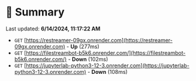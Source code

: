 # 📖 Summary
Last updated: **6/14/2024, 11:17:22 AM**

- `GET` [https://restreamer-09gx.onrender.com](https://restreamer-09gx.onrender.com) - **Up** (277ms)
- `GET` [https://filestreambot-b5k6.onrender.com/](https://filestreambot-b5k6.onrender.com/) - **Down** (102ms)
- `GET` [https://jupyterlab-python3-12-3.onrender.com](https://jupyterlab-python3-12-3.onrender.com) - **Down** (108ms)
